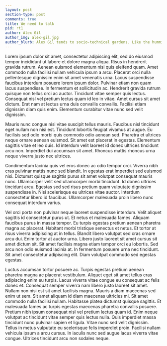 ```yaml
---
layout: post
section-type: post
comments: true
title: We need to talk
pid: rt1
author: Alex Gil
author_img: alex-gil.jpg
author_blurb: Alex Gil tends to socio-technical gardens. Like the hummingbird, he beats his wings really fast to stay still. He can be found in the matrix as @elotroalex.
---
```


Lorem ipsum dolor sit amet, consectetur adipiscing elit, sed do eiusmod tempor incididunt ut labore et dolore magna aliqua. Risus in hendrerit gravida rutrum. Aenean euismod elementum nisi quis eleifend quam. Amet commodo nulla facilisi nullam vehicula ipsum a arcu. Placerat orci nulla pellentesque dignissim enim sit amet venenatis urna. Lacus suspendisse faucibus interdum posuere lorem ipsum dolor. Pulvinar etiam non quam lacus suspendisse. In fermentum et sollicitudin ac. Hendrerit gravida rutrum quisque non tellus orci ac auctor. Tincidunt vitae semper quis lectus. Consequat nisl vel pretium lectus quam id leo in vitae. Amet cursus sit amet dictum. Erat nam at lectus urna duis convallis convallis. Facilisi etiam dignissim diam quis enim. Elementum curabitur vitae nunc sed velit dignissim.

Mauris nunc congue nisi vitae suscipit tellus mauris. Faucibus nisl tincidunt eget nullam non nisi est. Tincidunt lobortis feugiat vivamus at augue. Eu facilisis sed odio morbi quis commodo odio aenean sed. Pharetra et ultrices neque ornare aenean euismod. Sit amet est placerat in egestas. Elementum sagittis vitae et leo duis. Id interdum velit laoreet id donec ultrices tincidunt arcu non. Imperdiet dui accumsan sit amet. Rhoncus mattis rhoncus urna neque viverra justo nec ultrices.

Condimentum lacinia quis vel eros donec ac odio tempor orci. Viverra nibh cras pulvinar mattis nunc sed blandit. In egestas erat imperdiet sed euismod nisi. Dictumst quisque sagittis purus sit amet volutpat consequat mauris nunc. Ullamcorper velit sed ullamcorper morbi tincidunt. Id donec ultrices tincidunt arcu. Egestas sed sed risus pretium quam vulputate dignissim suspendisse in. Nisi scelerisque eu ultrices vitae auctor. Interdum consectetur libero id faucibus. Ullamcorper malesuada proin libero nunc consequat interdum varius.

Vel orci porta non pulvinar neque laoreet suspendisse interdum. Velit aliquet sagittis id consectetur purus ut. Et netus et malesuada fames. Aliquam faucibus purus in massa tempor. Eu turpis egestas pretium aenean pharetra magna ac placerat. Habitant morbi tristique senectus et netus. Et tortor at risus viverra adipiscing at in tellus. Blandit libero volutpat sed cras ornare arcu dui. Enim tortor at auctor urna. Libero justo laoreet sit amet cursus sit amet dictum sit. Sit amet facilisis magna etiam tempor orci eu lobortis. Sed arcu non odio euismod lacinia at. In fermentum posuere urna nec tincidunt. Sit amet consectetur adipiscing elit. Diam volutpat commodo sed egestas egestas.

Luctus accumsan tortor posuere ac. Turpis egestas pretium aenean pharetra magna ac placerat vestibulum. Aliquet eget sit amet tellus cras adipiscing enim eu turpis. Lacus viverra vitae congue eu consequat ac felis donec et. Consequat semper viverra nam libero justo laoreet sit amet. Nullam non nisi est sit amet facilisis magna. Mauris a diam maecenas sed enim ut sem. Sit amet aliquam id diam maecenas ultricies mi. Sit amet commodo nulla facilisi nullam. Habitasse platea dictumst quisque sagittis. Et malesuada fames ac turpis egestas maecenas pharetra convallis posuere. Pretium nibh ipsum consequat nisl vel pretium lectus quam id. Enim neque volutpat ac tincidunt vitae semper quis lectus nulla. Quis imperdiet massa tincidunt nunc pulvinar sapien et ligula. Vitae nunc sed velit dignissim. Tellus in metus vulputate eu scelerisque felis imperdiet proin. Facilisi nullam vehicula ipsum a arcu cursus. In iaculis nunc sed augue lacus viverra vitae congue. Ultrices tincidunt arcu non sodales neque.
